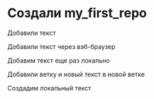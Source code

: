 ﻿# Создали my_first_repo

Добавили текст

Добавили текст через вэб-браузер

Добавим текст еще раз локально

Добавили ветку <newbranch> и новый текст в новой ветке

Создадим локальный текст
